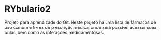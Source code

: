 # RYbulario2
Projeto para aprendizado do Git.
Neste projeto há uma lista de fármacos de uso comum e livres de prescrição médica, onde será possivel acessar suas bulas, bem como as interações medicamentosas.
